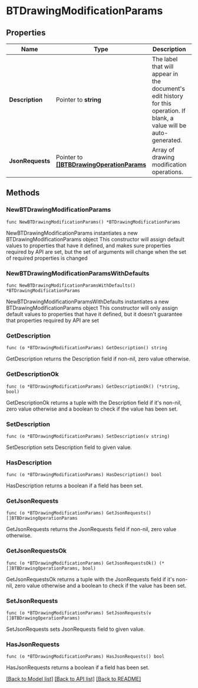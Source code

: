 # BTDrawingModificationParams

## Properties

Name | Type | Description | Notes
------------ | ------------- | ------------- | -------------
**Description** | Pointer to **string** | The label that will appear in the document&#39;s edit history for this operation. If blank, a value will be auto-generated. | [optional] 
**JsonRequests** | Pointer to [**[]BTBDrawingOperationParams**](BTBDrawingOperationParams.md) | Array of drawing modification operations. | [optional] 

## Methods

### NewBTDrawingModificationParams

`func NewBTDrawingModificationParams() *BTDrawingModificationParams`

NewBTDrawingModificationParams instantiates a new BTDrawingModificationParams object
This constructor will assign default values to properties that have it defined,
and makes sure properties required by API are set, but the set of arguments
will change when the set of required properties is changed

### NewBTDrawingModificationParamsWithDefaults

`func NewBTDrawingModificationParamsWithDefaults() *BTDrawingModificationParams`

NewBTDrawingModificationParamsWithDefaults instantiates a new BTDrawingModificationParams object
This constructor will only assign default values to properties that have it defined,
but it doesn't guarantee that properties required by API are set

### GetDescription

`func (o *BTDrawingModificationParams) GetDescription() string`

GetDescription returns the Description field if non-nil, zero value otherwise.

### GetDescriptionOk

`func (o *BTDrawingModificationParams) GetDescriptionOk() (*string, bool)`

GetDescriptionOk returns a tuple with the Description field if it's non-nil, zero value otherwise
and a boolean to check if the value has been set.

### SetDescription

`func (o *BTDrawingModificationParams) SetDescription(v string)`

SetDescription sets Description field to given value.

### HasDescription

`func (o *BTDrawingModificationParams) HasDescription() bool`

HasDescription returns a boolean if a field has been set.

### GetJsonRequests

`func (o *BTDrawingModificationParams) GetJsonRequests() []BTBDrawingOperationParams`

GetJsonRequests returns the JsonRequests field if non-nil, zero value otherwise.

### GetJsonRequestsOk

`func (o *BTDrawingModificationParams) GetJsonRequestsOk() (*[]BTBDrawingOperationParams, bool)`

GetJsonRequestsOk returns a tuple with the JsonRequests field if it's non-nil, zero value otherwise
and a boolean to check if the value has been set.

### SetJsonRequests

`func (o *BTDrawingModificationParams) SetJsonRequests(v []BTBDrawingOperationParams)`

SetJsonRequests sets JsonRequests field to given value.

### HasJsonRequests

`func (o *BTDrawingModificationParams) HasJsonRequests() bool`

HasJsonRequests returns a boolean if a field has been set.


[[Back to Model list]](../README.md#documentation-for-models) [[Back to API list]](../README.md#documentation-for-api-endpoints) [[Back to README]](../README.md)


